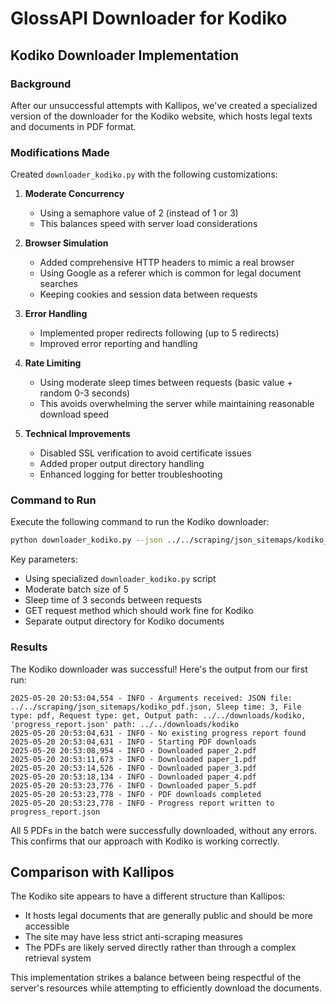 # GlossAPI Downloader for Kodiko

## Kodiko Downloader Implementation

### Background
After our unsuccessful attempts with Kallipos, we've created a specialized version of the downloader for the Kodiko website, which hosts legal texts and documents in PDF format.

### Modifications Made
Created `downloader_kodiko.py` with the following customizations:

1. **Moderate Concurrency**
   - Using a semaphore value of 2 (instead of 1 or 3)
   - This balances speed with server load considerations

2. **Browser Simulation**
   - Added comprehensive HTTP headers to mimic a real browser
   - Using Google as a referer which is common for legal document searches
   - Keeping cookies and session data between requests

3. **Error Handling**
   - Implemented proper redirects following (up to 5 redirects)
   - Improved error reporting and handling

4. **Rate Limiting**
   - Using moderate sleep times between requests (basic value + random 0-3 seconds)
   - This avoids overwhelming the server while maintaining reasonable download speed

5. **Technical Improvements**
   - Disabled SSL verification to avoid certificate issues
   - Added proper output directory handling
   - Enhanced logging for better troubleshooting

### Command to Run
Execute the following command to run the Kodiko downloader:

```bash
python downloader_kodiko.py --json ../../scraping/json_sitemaps/kodiko_pdf.json --type pdf --req get --output ../../downloads/kodiko --batch 5 --sleep 3
```

Key parameters:
- Using specialized `downloader_kodiko.py` script
- Moderate batch size of 5
- Sleep time of 3 seconds between requests
- GET request method which should work fine for Kodiko
- Separate output directory for Kodiko documents

### Results
The Kodiko downloader was successful! Here's the output from our first run:

```
2025-05-20 20:53:04,554 - INFO - Arguments received: JSON file: ../../scraping/json_sitemaps/kodiko_pdf.json, Sleep time: 3, File type: pdf, Request type: get, Output path: ../../downloads/kodiko, 'progress_report.json' path: ../../downloads/kodiko
2025-05-20 20:53:04,631 - INFO - No existing progress report found
2025-05-20 20:53:04,631 - INFO - Starting PDF downloads
2025-05-20 20:53:08,954 - INFO - Downloaded paper_2.pdf
2025-05-20 20:53:11,673 - INFO - Downloaded paper_1.pdf
2025-05-20 20:53:14,526 - INFO - Downloaded paper_3.pdf
2025-05-20 20:53:18,134 - INFO - Downloaded paper_4.pdf
2025-05-20 20:53:23,776 - INFO - Downloaded paper_5.pdf
2025-05-20 20:53:23,778 - INFO - PDF downloads completed
2025-05-20 20:53:23,778 - INFO - Progress report written to progress_report.json
```

All 5 PDFs in the batch were successfully downloaded, without any errors. This confirms that our approach with Kodiko is working correctly.

## Comparison with Kallipos

The Kodiko site appears to have a different structure than Kallipos:
- It hosts legal documents that are generally public and should be more accessible
- The site may have less strict anti-scraping measures
- The PDFs are likely served directly rather than through a complex retrieval system

This implementation strikes a balance between being respectful of the server's resources while attempting to efficiently download the documents.
